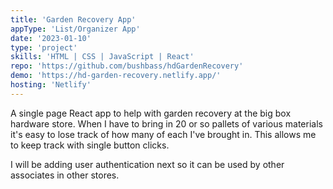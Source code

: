 ```yaml
---
title: 'Garden Recovery App'
appType: 'List/Organizer App'
date: '2023-01-10'
type: 'project'
skills: 'HTML | CSS | JavaScript | React'
repo: 'https://github.com/bushbass/hdGardenRecovery'
demo: 'https://hd-garden-recovery.netlify.app/'
hosting: 'Netlify'
---
```


A single page React app to help with garden recovery at the big box hardware store. When I have to bring in 20 or so pallets of various materials it's easy to lose track of how many of each I've brought in. This allows me to keep track with single button clicks.

I will be adding user authentication next so it can be used by other associates in other stores.
